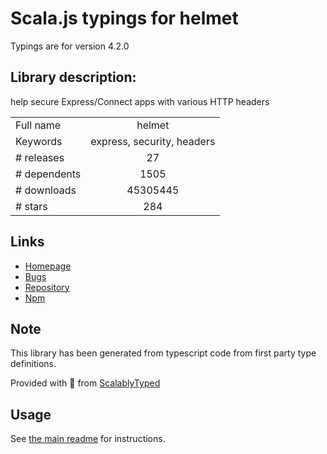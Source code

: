 
# Scala.js typings for helmet

Typings are for version 4.2.0

## Library description:
help secure Express/Connect apps with various HTTP headers

|                    |                 |
| ------------------ | :-------------: |
| Full name          | helmet |
| Keywords           | express, security, headers |
| # releases         | 27 |
| # dependents       | 1505 |
| # downloads        | 45305445 |
| # stars            | 284 |

## Links
- [Homepage](https://helmetjs.github.io/)
- [Bugs](https://github.com/helmetjs/helmet/issues)
- [Repository](https://github.com/helmetjs/helmet)
- [Npm](https://www.npmjs.com/package/helmet)
    


## Note
This library has been generated from typescript code from first party type definitions.

Provided with :purple_heart: from [ScalablyTyped](https://github.com/oyvindberg/ScalablyTyped)

## Usage
See [the main readme](../../readme.md) for instructions.


